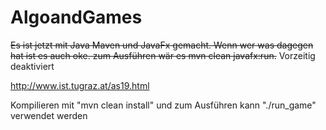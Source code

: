 # AlgoandGames


~~Es ist jetzt mit Java Maven und JavaFx gemacht. Wenn wer was dagegen hat ist es auch oke. zum Ausführen wär es mvn clean javafx:run.~~
Vorzeitig deaktiviert


http://www.ist.tugraz.at/as19.html

Kompilieren mit "mvn clean install" und zum Ausführen kann "./run_game" verwendet werden